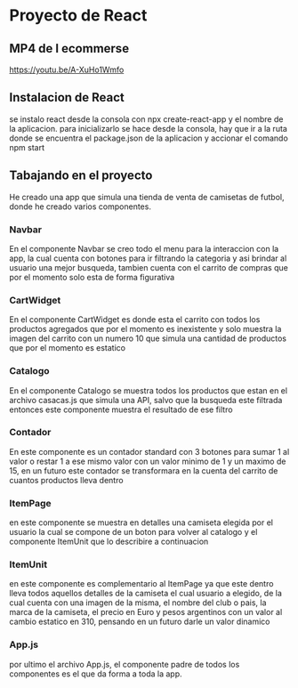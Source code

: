 # Proyecto de React

## MP4 de l ecommerse

https://youtu.be/A-XuHo1Wmfo

## Instalacion de React

se instalo react desde la consola con npx create-react-app y el nombre de la aplicacion.
para inicializarlo se hace desde la consola, hay que ir a la ruta donde se encuentra el package.json de la aplicacion y accionar el comando npm start

## Tabajando en el proyecto

He creado una app que simula una tienda de venta de camisetas de futbol, donde he creado varios componentes.

### Navbar

En el componente Navbar se creo todo el menu para la interaccion con la app, la cual cuenta con botones para ir filtrando la categoria y asi brindar al usuario una mejor busqueda, tambien cuenta con el carrito de compras que por el momento solo esta de forma figurativa

### CartWidget

En el componente CartWidget es donde esta el carrito con todos los productos agregados que por el momento es inexistente y solo muestra la imagen del carrito con un numero 10 que simula una cantidad de productos que por el momento es estatico

### Catalogo

En el componente Catalogo se muestra todos los productos que estan en el archivo casacas.js que simula una API, salvo que la busqueda este filtrada entonces este componente muestra el resultado de ese filtro

### Contador

En este componente es un contador standard con 3 botones para sumar 1 al valor o restar 1 a ese mismo valor con un valor minimo de 1 y  un maximo de 15, en un futuro este contador se transformara en la cuenta del carrito de cuantos productos lleva dentro

### ItemPage

en este componente se muestra en detalles una camiseta elegida por el usuario la cual se compone de un boton para volver al catalogo y el componente ItemUnit que lo describire a continuacion

### ItemUnit

en este componente es complementario al ItemPage ya que este dentro lleva todos aquellos detalles de la camiseta el cual usuario a elegido, de la cual cuenta con una imagen de la misma, el nombre del club o pais, la marca de la camiseta, el precio en Euro y pesos argentinos con un valor al cambio estatico en 310, pensando en un futuro darle un valor dinamico

### App.js

por ultimo el archivo App.js, el componente padre de todos los componentes es el que da forma a toda la app.


